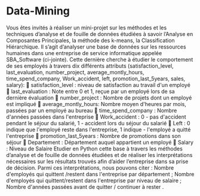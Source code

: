 # Data-Mining
Vous êtes invités à réaliser un mini-projet sur les méthodes et les techniques d’analyse et de fouille de
données étudiées à savoir l’Analyse en Composantes Principales, la méthode des k-means, la
Classification Hiérarchique.
Il s’agit d’analyser une base de données sur les ressources humaines dans une entreprise de service
informatique appelée SBA_Software (ci-jointe). Cette dernière cherche à étudier le comportement de
ses employés à travers dix différents attributs (satisfaction_level, last_evaluation, number_project,
average_montly_hours, time_spend_company, Work_accident, left, promotion_last_5years, sales,
salary):
 satisfaction_level : niveau de satisfaction au travail d'un employé
 last_evaluation : Note entre 0 et 1, reçue par un employé lors de sa dernière évaluation
 number_project : Nombre de projets dont un employé est impliqué
 average_montly_hours: Nombre moyen d'heures par mois, passées par un employé au
bureau
 time_spend_company : Nombre d'années passées dans l'entreprise
 Work_accident : 0 - pas d'accident pendant le séjour du salarié, 1 - accident lors du séjour du
salarié
 Left : 0 indique que l'employé reste dans l'entreprise, 1 indique - l'employé a quitté l'entreprise
 promotion_last_5years : Nombre de promotions dans son séjour
 Departement : Département auquel appartient un employé
 Salary : Niveau de Salaire
Etudier en Python cette base à travers les méthodes d’analyse et de fouille de données étudiées et de
réaliser les interprétations nécessaires sur les résultats trouvés afin d’aider l’entreprise dans sa prise
de décision. Parmi ces interprétations, nous pouvons citer : Nombre d'employés qui quittent /restent
dans l'entreprise par département ; Nombre d'employés qui quittent/restent dans l'entreprise par niveau
de salaire ; Nombre d'années passées avant de quitter / continuer à rester .
